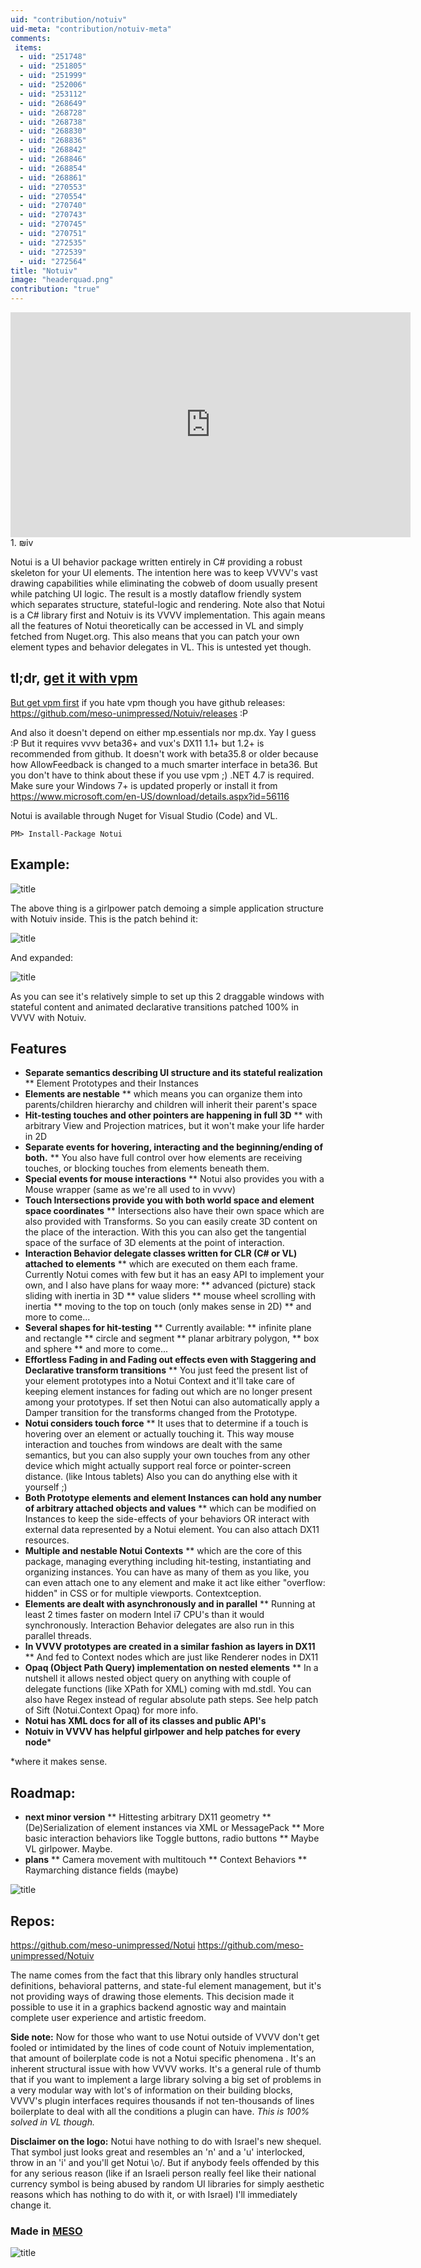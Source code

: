 ```yaml
---
uid: "contribution/notuiv"
uid-meta: "contribution/notuiv-meta"
comments: 
 items: 
  - uid: "251748"
  - uid: "251805"
  - uid: "251999"
  - uid: "252006"
  - uid: "253112"
  - uid: "268649"
  - uid: "268728"
  - uid: "268738"
  - uid: "268830"
  - uid: "268836"
  - uid: "268842"
  - uid: "268846"
  - uid: "268854"
  - uid: "268861"
  - uid: "270553"
  - uid: "270554"
  - uid: "270740"
  - uid: "270743"
  - uid: "270745"
  - uid: "270751"
  - uid: "272535"
  - uid: "272539"
  - uid: "272564"
title: "Notuiv"
image: "headerquad.png"
contribution: "true"
---
```


<div class="vimeo embed-responsive embed-responsive-16by9 mt-3 mb-4">
    <iframe title="vimeo-player" src="https://player.vimeo.com/video/268043752/d05f02a82a" width="640" height="360" frameborder="0" allowfullscreen></iframe>
</div>
1.  ₪iv
Notui is a UI behavior package written entirely in C# providing a robust skeleton for your UI elements. The intention here was to keep VVVV's vast drawing capabilities while eliminating the cobweb of doom usually present while patching UI logic. The result is a mostly dataflow friendly system which separates structure, stateful-logic and rendering. Note also that Notui is a C# library first and Notuiv is its VVVV implementation. This again means all the features of Notui theoretically can be accessed in VL and simply fetched from Nuget.org. This also means that you can patch your own element types and behavior delegates in VL. This is untested yet though.

##  tl;dr, <a href="vpms://raw.githubusercontent.com/vvvvpm/vpdb/master/MESO/Notuiv/github.latest.vpack">get it with vpm</a>
[But get vpm first](https://github.com/vvvvpm/vpm/releases/latest)
if you hate vpm though you have github releases: https://github.com/meso-unimpressed/Notuiv/releases :P

And also it doesn't depend on either mp.essentials nor mp.dx. Yay I guess :P
But it requires vvvv beta36+ and vux's DX11 1.1+ but 1.2+ is recommended from github. It doesn't work with beta35.8 or older because how AllowFeedback is changed to a much smarter interface in beta36. But you don't have to think about these if you use vpm ;)
.NET 4.7 is required. Make sure your Windows 7+ is updated properly or install it from https://www.microsoft.com/en-US/download/details.aspx?id=56116

Notui is available through Nuget for Visual Studio (Code) and VL.
```
PM> Install-Package Notui
```

##  Example:
![title](https://vvvv.org/sites/default/files/imagecache/large/images/https://media.giphy.com/media/AicKsuWDSdUapo8cl0/giphy.gif)

The above thing is a girlpower patch demoing a simple application structure with Notuiv inside. This is the patch behind it:

![title](https://vvvv.org/sites/default/files/imagecache/large/images/https://i.imgur.com/kET0vAp.png)

And expanded:

![title](https://vvvv.org/sites/default/files/imagecache/large/images/https://i.imgur.com/F1dUOyF.png) 

As you can see it's relatively simple to set up this 2 draggable windows with stateful content and animated declarative transitions patched 100% in VVVV with Notuiv.

##  Features
* **Separate semantics describing UI structure and its stateful realization**
** Element Prototypes and their Instances
* **Elements are nestable**
** which means you can organize them into parents/children hierarchy and children will inherit their parent's space
* **Hit-testing touches and other pointers are happening in full 3D**
** with arbitrary View and Projection matrices, but it won't make your life harder in 2D
* **Separate events for hovering, interacting and the beginning/ending of both.**
** You also have full control over how elements are receiving touches, or blocking touches from elements beneath them.
* **Special events for mouse interactions**
** Notui also provides you with a Mouse wrapper (same as we're all used to in vvvv)
* **Touch Intersections provide you with both world space and element space coordinates**
** Intersections also have their own space which are also provided with Transforms. So you can easily create 3D content on the place of the interaction. With this you can also get the tangential space of the surface of 3D elements at the point of interaction.
* **Interaction Behavior delegate classes written for CLR (C# or VL) attached to elements**
** which are executed on them each frame. Currently Notui comes with few but it has an easy API to implement your own, and I also have plans for waay more:
** advanced (picture) stack sliding with inertia in 3D
** value sliders
** mouse wheel scrolling with inertia
** moving to the top on touch (only makes sense in 2D)
** and more to come...
* **Several shapes for hit-testing**
** Currently available:
** infinite plane and rectangle
** circle and segment
** planar arbitrary polygon,
** box and sphere
** and more to come...
* **Effortless Fading in and Fading out effects even with Staggering and Declarative transform transitions**
** You just feed the present list of your element prototypes into a Notui Context and it'll take care of keeping element instances for fading out which are no longer present among your prototypes. If set then Notui can also automatically apply a Damper transition for the transforms changed from the Prototype.
* **Notui considers touch force**
** It uses that to determine if a touch is hovering over an element or actually touching it. This way mouse interaction and touches from windows are dealt with the same semantics, but you can also supply your own touches from any other device which might actually support real force or pointer-screen distance. (like Intous tablets) Also you can do anything else with it yourself ;)
* **Both Prototype elements and element Instances can hold any number of arbitrary attached objects and values**
** which can be modified on Instances to keep the side-effects of your behaviors OR interact with external data represented by a Notui element. You can also attach DX11 resources.
* **Multiple and nestable Notui Contexts**
** which are the core of this package, managing everything including hit-testing, instantiating and organizing instances. You can have as many of them as you like, you can even attach one to any element and make it act like either "overflow: hidden" in CSS or for multiple viewports. Contextception.
* **Elements are dealt with asynchronously and in parallel**
** Running at least 2 times faster on modern Intel i7 CPU's than it would synchronously. Interaction Behavior delegates are also run in this parallel threads.
* **In VVVV prototypes are created in a similar fashion as layers in DX11**
** And fed to Context nodes which are just like Renderer nodes in DX11
* **Opaq (Object Path Query) implementation on nested elements**
** In a nutshell it allows nested object query on anything with couple of delegate functions (like XPath for XML) coming with md.stdl. You can also have Regex instead of regular absolute path steps. See help patch of Sift (Notui.Context Opaq) for more info.
* **Notui has XML docs for all of its classes and public API's**
* **Notuiv in VVVV has helpful girlpower and help patches for every node***

*where it makes sense.

##  Roadmap:
* **next minor version**
** Hittesting arbitrary DX11 geometry
** (De)Serialization of element instances via XML or MessagePack
** More basic interaction behaviors like Toggle buttons, radio buttons
** Maybe VL girlpower. Maybe.
* **plans**
** Camera movement with multitouch
** Context Behaviors
** Raymarching distance fields (maybe)

![title](https://vvvv.org/sites/default/files/imagecache/large/images/https://media.giphy.com/media/C9x8btCog0XwnrZ05g/giphy.gif) 

##  Repos:
https://github.com/meso-unimpressed/Notui
https://github.com/meso-unimpressed/Notuiv

The name comes from the fact that this library only handles structural definitions, behavioral patterns, and state-ful element management, but it's not providing ways of drawing those elements. This decision made it possible to use it in a graphics backend agnostic way and maintain complete user experience and artistic freedom.

**Side note:** Now for those who want to use Notui outside of VVVV don't get fooled or intimidated by the lines of code count of Notuiv implementation, that amount of boilerplate code is not a Notui specific phenomena . It's an inherent structural issue with how VVVV works. It's a general rule of thumb that if you want to implement a large library solving a big set of problems in a very modular way with lot's of information on their building blocks, VVVV's plugin interfaces requires thousands if not ten-thousands of lines boilerplate to deal with all the conditions a plugin can have. *This is 100% solved in VL though.*

**Disclaimer on the logo:** Notui have nothing to do with Israel's new shequel. That symbol just looks great and resembles an 'n' and a 'u' interlocked, throw in an 'i' and you'll get Notui \o/. But if anybody feels offended by this for any serious reason (like if an Israeli person really feel like their national currency symbol is being abused by random UI libraries for simply aesthetic reasons which has nothing to do with it, or with Israel) I'll immediately change it.

###  Made in [MESO](https://meso.design)
![title](https://vvvv.org/sites/default/files/imagecache/large/images/https://media.giphy.com/media/1eExH5lNIClZPq9fY8/giphy.gif) 